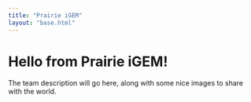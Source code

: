 ```yaml
---
title: "Prairie iGEM"
layout: "base.html"
---
```


<!-- {% for page in collections.page %} -->

<!-- <li><a href="{{ page.url }}">{{ page.data.title }}</a></li> -->

<!-- {% endfor %} -->

# Hello from Prairie iGEM!

The team description will go here, along with some nice images to share with the world.
